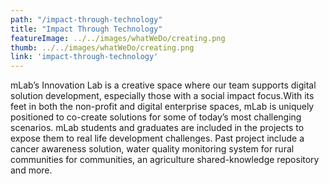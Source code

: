 ```yaml
---
path: "/impact-through-technology"
title: "Impact Through Technology"
featureImage: ../../images/whatWeDo/creating.png
thumb: ../../images/whatWeDo/creating.png
link: 'impact-through-technology'
---
```


mLab’s Innovation Lab is a creative space where our team supports digital solution development, especially those with a social impact focus.With its feet in both the non-profit and digital enterprise spaces, mLab is uniquely positioned to co-create solutions for some of today’s most challenging scenarios. mLab students and graduates are included in the projects to expose them to real life development challenges. Past project include a cancer awareness solution, water quality monitoring system for rural communities for communities, an agriculture shared-knowledge repository and more.